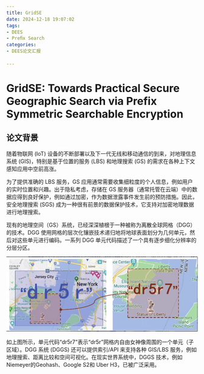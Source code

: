 ```yaml
---
title: GridSE
date: 2024-12-18 19:07:02
tags: 
- DEES
- Preﬁx Search
categories:
- DEES论文汇报 

---
```


# GridSE: Towards Practical Secure Geographic Search via Prefix Symmetric Searchable Encryption



## 论文背景

随着物联网 (IoT) 设备的不断部署以及下一代无线和移动通信的到来，对地理信息系统 (GIS)，特别是基于位置的服务 (LBS) 和地理搜索 (GS) 的需求在各种上下文感知应用中空前高涨。

为了提供准确的 LBS 服务，GS 应用通常需要收集细粒度的个人信息，例如用户的实时位置和兴趣。出于隐私考虑，存储在 GS 服务器（通常托管在云端）中的数据应得到良好保护，例如通过加密，作为数据泄露事件发生前的预防措施。因此，安全地理搜索 (SGS) 成为一种很有前景的数据保护技术，它支持对加密地理数据进行地理搜索。

现有的地理空间（GS）系统，已经深深植根于一种被称为离散全球网格（DGG）的技术。DGG 使用网格的层次化镶嵌技术递归地将地球表面划分为几何单元，然后对这些单元进行编码。一系列 DGG 单元代码描述了一个具有逐步细化分辨率的分层分区。

![image-20241218194223653](/images/image-20241218194223653.png)

如上图所示，单元代码“dr5r7”表示“dr5r”网格内自由女神像周围的一个单元（子区域）。DGG 系统 (DGGS) 还可以提供索引/API 来支持各种 GIS/LBS 服务，例如地理搜索、距离比较和空间可视化。在现实世界系统中，DGGS 技术，例如 Niemeyer的Geohash、Google S2和 Uber H3，已被广泛采用。
